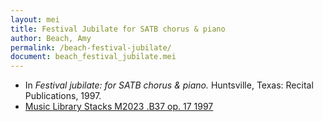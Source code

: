 ```yaml
---
layout: mei
title: Festival Jubilate for SATB chorus & piano
author: Beach, Amy
permalink: /beach-festival-jubilate/
document: beach_festival_jubilate.mei
---
```


- In *Festival jubilate: for SATB chorus & piano.*  Huntsville, Texas: Recital Publications, 1997.
- <a href="https://tufts-primo.hosted.exlibrisgroup.com/permalink/f/14dinuo/01TUN_ALMA2193026230003851" target="_blank">Music Library Stacks M2023 .B37 op. 17 1997</a>
